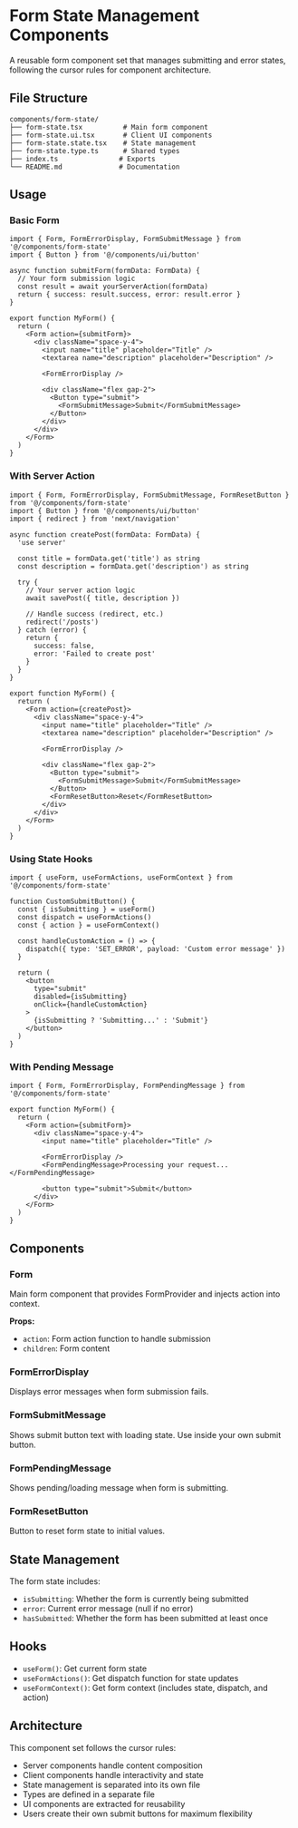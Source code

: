 # Form State Management Components

A reusable form component set that manages submitting and error states, following the cursor rules for component architecture.

## File Structure

```
components/form-state/
├── form-state.tsx          # Main form component
├── form-state.ui.tsx       # Client UI components
├── form-state.state.tsx    # State management
├── form-state.type.ts      # Shared types
├── index.ts               # Exports
└── README.md              # Documentation
```

## Usage

### Basic Form

```tsx
import { Form, FormErrorDisplay, FormSubmitMessage } from '@/components/form-state'
import { Button } from '@/components/ui/button'

async function submitForm(formData: FormData) {
  // Your form submission logic
  const result = await yourServerAction(formData)
  return { success: result.success, error: result.error }
}

export function MyForm() {
  return (
    <Form action={submitForm}>
      <div className="space-y-4">
        <input name="title" placeholder="Title" />
        <textarea name="description" placeholder="Description" />
        
        <FormErrorDisplay />
        
        <div className="flex gap-2">
          <Button type="submit">
            <FormSubmitMessage>Submit</FormSubmitMessage>
          </Button>
        </div>
      </div>
    </Form>
  )
}
```

### With Server Action

```tsx
import { Form, FormErrorDisplay, FormSubmitMessage, FormResetButton } from '@/components/form-state'
import { Button } from '@/components/ui/button'
import { redirect } from 'next/navigation'

async function createPost(formData: FormData) {
  'use server'
  
  const title = formData.get('title') as string
  const description = formData.get('description') as string
  
  try {
    // Your server action logic
    await savePost({ title, description })
    
    // Handle success (redirect, etc.)
    redirect('/posts')
  } catch (error) {
    return { 
      success: false, 
      error: 'Failed to create post' 
    }
  }
}

export function MyForm() {
  return (
    <Form action={createPost}>
      <div className="space-y-4">
        <input name="title" placeholder="Title" />
        <textarea name="description" placeholder="Description" />
        
        <FormErrorDisplay />
        
        <div className="flex gap-2">
          <Button type="submit">
            <FormSubmitMessage>Submit</FormSubmitMessage>
          </Button>
          <FormResetButton>Reset</FormResetButton>
        </div>
      </div>
    </Form>
  )
}
```

### Using State Hooks

```tsx
import { useForm, useFormActions, useFormContext } from '@/components/form-state'

function CustomSubmitButton() {
  const { isSubmitting } = useForm()
  const dispatch = useFormActions()
  const { action } = useFormContext()

  const handleCustomAction = () => {
    dispatch({ type: 'SET_ERROR', payload: 'Custom error message' })
  }

  return (
    <button 
      type="submit" 
      disabled={isSubmitting}
      onClick={handleCustomAction}
    >
      {isSubmitting ? 'Submitting...' : 'Submit'}
    </button>
  )
}
```

### With Pending Message

```tsx
import { Form, FormErrorDisplay, FormPendingMessage } from '@/components/form-state'

export function MyForm() {
  return (
    <Form action={submitForm}>
      <div className="space-y-4">
        <input name="title" placeholder="Title" />
        
        <FormErrorDisplay />
        <FormPendingMessage>Processing your request...</FormPendingMessage>
        
        <button type="submit">Submit</button>
      </div>
    </Form>
  )
}
```

## Components

### Form
Main form component that provides FormProvider and injects action into context.

**Props:**
- `action`: Form action function to handle submission
- `children`: Form content

### FormErrorDisplay
Displays error messages when form submission fails.

### FormSubmitMessage
Shows submit button text with loading state. Use inside your own submit button.

### FormPendingMessage
Shows pending/loading message when form is submitting.

### FormResetButton
Button to reset form state to initial values.

## State Management

The form state includes:
- `isSubmitting`: Whether the form is currently being submitted
- `error`: Current error message (null if no error)
- `hasSubmitted`: Whether the form has been submitted at least once

## Hooks

- `useForm()`: Get current form state
- `useFormActions()`: Get dispatch function for state updates
- `useFormContext()`: Get form context (includes state, dispatch, and action)

## Architecture

This component set follows the cursor rules:
- Server components handle content composition
- Client components handle interactivity and state
- State management is separated into its own file
- Types are defined in a separate file
- UI components are extracted for reusability
- Users create their own submit buttons for maximum flexibility
